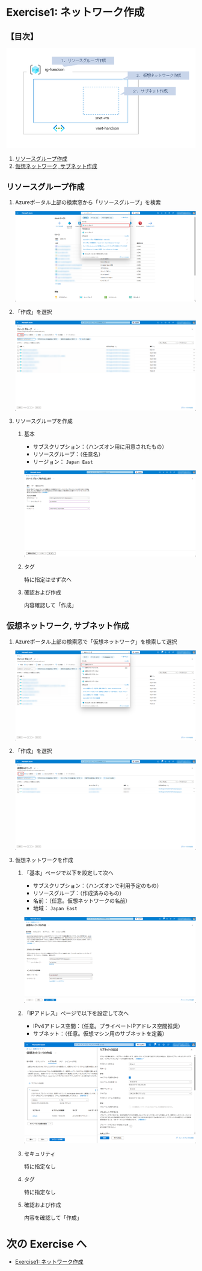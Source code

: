 # Exercise1: ネットワーク作成

## 【目次】

![](images/ex01-0000-network.png)

1. [リソースグループ作成](#リソースグループ作成)
1. [仮想ネットワーク, サブネット作成](#仮想ネットワーク-サブネット作成)


## リソースグループ作成

1. Azureポータル上部の検索窓から「リソースグループ」を検索

    ![](images/ex01-0001.png)

1. 「作成」を選択

    ![](images/ex01-0002.png)

1. リソースグループを作成

    1. 基本

        * サブスクリプション：（ハンズオン用に用意されたもの）
        * リソースグループ：（任意名）
        * リージョン： `Japan East`

        ![](images/ex01-0003.png)

    1. タグ

        特に指定はせず次へ

    1. 確認および作成

        内容確認して「作成」


## 仮想ネットワーク, サブネット作成

1. Azureポータル上部の検索窓で「仮想ネットワーク」を検索して選択

    ![](images/ex01-0004.png)

1. 「作成」を選択

    ![](images/ex01-0005.png)

1. 仮想ネットワークを作成

    1. 「基本」ページで以下を設定して次へ

        * サブスクリプション：（ハンズオンで利用予定のもの）
        * リソースグループ：（作成済みのもの）
        * 名前：（任意。仮想ネットワークの名前）
        * 地域： `Japan East`

        ![](images/ex01-0006.png)

    1. 「IPアドレス」ページで以下を設定して次へ

        * IPv4アドレス空間：（任意。プライベートIPアドレス空間推奨）
        * サブネット：（任意。仮想マシン用のサブネットを定義）
  
        ![](images/ex01-0007.png)

      
    1. セキュリティ

        特に指定なし

    1. タグ

        特に指定なし
    
    1. 確認および作成

        内容を確認して「作成」

# 次の Exercise へ

* [Exercise1: ネットワーク作成](exercise02.md)

